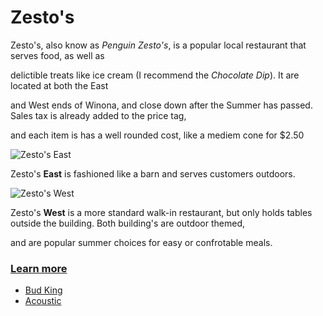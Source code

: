 # Zesto's

Zesto's, also know as *Penguin Zesto's*, is a popular local restaurant that serves food, as well as 

delictible treats like ice cream (I recommend the *Chocolate Dip*). It are located at both the East

and West ends of Winona, and close down after the Summer has passed. Sales tax is already added to the price tag,

and each item is has a well rounded cost, like a mediem cone for $2.50

![Zesto's East](https://media-cdn.tripadvisor.com/media/photo-s/0c/17/1e/4e/penguin-zesto-east-winona.jpg)

Zesto's **East** is fashioned like a barn and serves customers outdoors. 

![Zesto's West](https://media-cdn.tripadvisor.com/media/photo-s/0c/97/60/1c/penguin-zesto-west-goodview.jpg)

Zesto's **West** is a more standard walk-in restaurant, but only holds tables outside the building. Both building's are outdoor themed,

and are popular summer choices for easy or confrotable meals.

### [Learn more](https://www.tripadvisor.com/Restaurant_Review-g43648-d4892646-Reviews-Penguin_Zesto_West-Winona_Minnesota.html)

 * [Bud King](https://jthusm17.github.io/Winona/BudKingIceArena)
 * [Acoustic](https://jthusm17.github.io/Winona/AcousticCafe)
